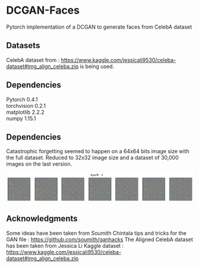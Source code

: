# DCGAN-Faces
Pytorch implementation of a DCGAN to generate faces from CelebA dataset

## Datasets

CelebA dataset from : https://www.kaggle.com/jessicali9530/celeba-dataset#img_align_celeba.zip is being used.

## Dependencies

Pytorch     0.4.1\
torchvision 0.2.1\
matplotlib  2.2.2\
numpy       1.15.1

## Dependencies

Catastrophic forgetting seemed to happen on a 64x64 bits image size with the full dataset. Reduced to 32x32 image size and a dataset of 30,000 images on the last version.

![Catastrophic forgetting?](https://github.com/AlexandreGuilbault/DCGAN-Faces/blob/master/img/CatastrophicForgetting.gif?raw=true)

## Acknowledgments

Some ideas have been taken from Soumith Chintala tips and tricks for the GAN file : https://github.com/soumith/ganhacks
The Aligned CelebA dataset has been taken from Jessica Li Kaggle dataset : https://www.kaggle.com/jessicali9530/celeba-dataset#img_align_celeba.zip
